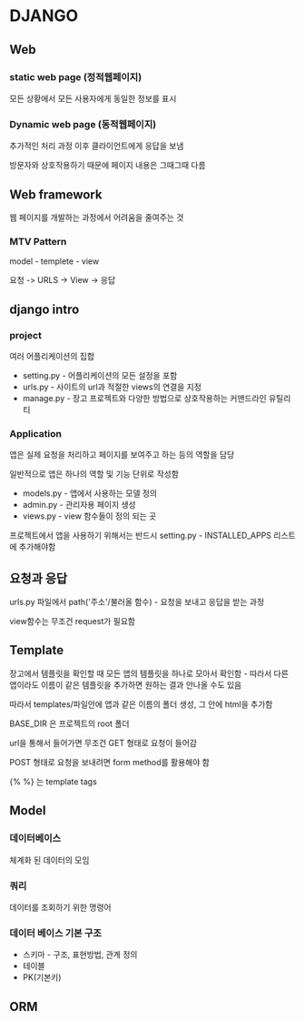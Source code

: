 # DJANGO

## Web

### static web page (정적웹페이지)

모든 상황에서 모든 사용자에게 동일한 정보를 표시

### Dynamic web page (동적웹페이지)

추가적인 처리 과정 이후 클라이언트에게 응답을 보냄

방문자와 상호작용하기 때문에 페이지 내용은 그때그때 다름



## Web framework

웹 페이지를 개발하는 과정에서 어려움을 줄여주는 것

### MTV Pattern

model - templete - view

요청 -> URLS -> View -> 응답



## django intro

### project

여러 어플리케이션의 집합

- setting.py - 어플리케이션의 모든 설정을 포함
- urls.py - 사이트의 url과 적절한 views의 연결을 지정
- manage.py - 장고 프로젝트와 다양한 방법으로 상호작용하는 커맨드라인 유틸리티

### Application

앱은 실제 요청을 처리하고 페이지를 보여주고 하는 등의 역할을 담당

일반적으로 앱은 하나의 역할 및 기능 단위로 작성함

- models.py - 앱에서 사용하는 모델 정의
- admin.py - 관리자용 페이지 생성
- views.py - view 함수들이 정의 되는 곳

프로젝트에서 앱을 사용하기 위해서는 반드시 setting.py - INSTALLED_APPS 리스트에 추가해야함



## 요청과 응답

urls.py 파일에서 path('주소'/불러올 함수) - 요청을 보내고 응답을 받는 과정

view함수는 무조건 request가 필요함



## Template

장고에서 템플릿을 확인할 때 모든 앱의 템플릿을 하나로 모아서 확인함 - 따라서 다른 앱이라도 이름이 같은 템플릿을 추가하면 원하는 결과 안나올 수도 있음

따라서 templates/파일안에 앱과 같은 이름의 폴더 생성, 그 안에 html을 추가함



BASE_DIR 은 프로젝트의 root 폴더



url을 통해서 들어가면 무조건 GET 형태로 요청이 들어감

POST 형태로 요청을 보내려면 form method를 활용해야 함



{% %} 는 template tags 



## Model

### 데이터베이스

체계화 된 데이터의 모임

### 쿼리

데이터를 조회하기 위한 명령어

### 데이터 베이스 기본 구조

- 스키마 - 구조, 표현방법, 관계 정의
- 테이블
- PK(기본키)



## ORM

